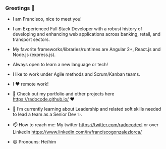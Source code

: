 ### Greetings 👋

- I am Francisco, nice to meet you!

- I am Experienced Full Stack Developer with a robust history of developing and enhancing web applications across
banking, retail, and transport sectors.

- My favorite frameworks/libraries/runtimes are Angular 2+, React.js and Node.js (express.js).

- Always open to learn a new language or tech!

- I like to work under Agile methods and Scrum/Kanban teams.

- I ♥ remote work!

- 🔭 Check out my portfolio and other projects here https://radocode.github.io/ ❤️
- 🌱 I’m currently learning about Leadership and related soft skills needed to lead a team as a Senior Dev ✨.
- 📫 How to reach me: My twitter https://twitter.com/radocodecl or over Linkedin https://www.linkedin.com/in/franciscogonzalezlorca/
- 😄 Pronouns: He/him
